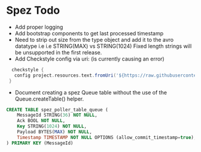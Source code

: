 Spez Todo
=========

 - Add proper logging
 - Add bootstrap components to get last processed timestamp
 - Need to strip out size from the type object and add it to the avro datatype i.e
   i.e STRING(MAX) vs STRING(1024)
   Fixed length strings will be unsupported in the first release.
 - Add Checkstyle config via uri: (is currently causing an error)
 ```groovy
   checkstyle {
    config project.resources.text.fromUri('${https://raw.githubusercontent.com/googleapis/google-cloud-java/master}/checkstyle.xml')
  }
```
 - Document creating a spez Queue table without the use of the
   Queue.createTable() helper.
``` sql
CREATE TABLE spez_poller_table_queue (
    MessageId STRING(36) NOT NULL,
    Ack BOOL NOT NULL,
    Key STRING(1024) NOT NULL,
    Payload BYTES(MAX) NOT NULL,
    Timestamp TIMESTAMP NOT NULL OPTIONS (allow_commit_timestamp=true),
) PRIMARY KEY (MessageId)
```
